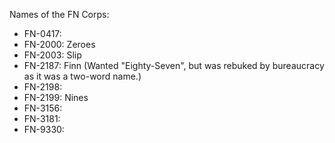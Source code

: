 Names of the FN Corps:

- FN-0417:
- FN-2000: Zeroes
- FN-2003: Slip
- FN-2187: Finn (Wanted "Eighty-Seven", but was rebuked by bureaucracy as it
  was a two-word name.)
- FN-2198:
- FN-2199: Nines
- FN-3156:
- FN-3181:
- FN-9330:
